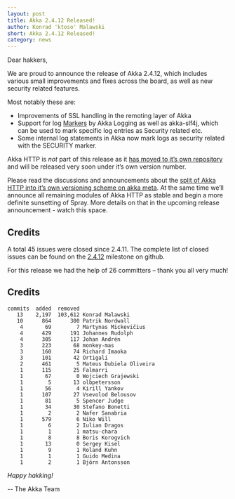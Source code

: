 ```yaml
---
layout: post
title: Akka 2.4.12 Released!
author: Konrad 'ktoso' Malawski
short: Akka 2.4.12 Released!
category: news
---
```


Dear hakkers,

We are proud to announce the release of Akka 2.4.12, which includes various small improvements and fixes across the board, as well as new security related features.

Most notably these are:

* Improvements of SSL handling in the remoting layer of Akka
* Support for log [Markers](https://github.com/akka/akka/issues/21671) by Akka Logging as well as akka-slf4j, which can be used to mark specific log entries as Security related etc.
* Some internal log statements in Akka now mark logs as security related with the SECURITY marker.

Akka HTTP is *not* part of this release as it [has moved to it’s own repository](http://github.com/akka/akka-http) and will be released very soon under it’s own version number.

Please read the discussions and announcements about the [split of Akka HTTP into it’s own versioning scheme on akka meta](https://github.com/akka/akka-meta/issues/27). At the same time we’ll announce all remaining modules of Akka HTTP as stable and begin a more definite sunsetting of Spray. More details on that in the upcoming release announcement - watch this space.

## Credits

A total 45 issues were closed since 2.4.11. 
The complete list of closed issues can be found on the [2.4.12](https://github.com/akka/akka/milestone/98?closed=1) milestone on github.

For this release we had the help of 26 committers – thank you all very much!

## Credits

~~~
commits  added  removed
   13    2,197  103,612 Konrad Malawski
   10      864      300 Patrik Nordwall
    4       69        7 Martynas Mickevičius
    4      429      191 Johannes Rudolph
    4      305      117 Johan Andrén
    3      223       68 monkey-mas
    3      160       74 Richard Imaoka
    3      101       42 Ortigali
    2      461        5 Mateus Dubiela Oliveira
    1      115       25 Falmarri
    1       67        0 Wojciech Grajewski
    1        5       13 olbpetersson
    1       56        4 Kirill Yankov
    1      107       27 Vsevolod Belousov
    1       81        5 Spencer Judge
    1       34       30 Stefano Bonetti
    1        2        2 Nafer Sanabria
    1      579        6 Niko Will
    1        6        2 Iulian Dragos
    1        1        1 matsu-chara
    1        8        8 Boris Korogvich
    1       13        0 Sergey Kisel
    1        9        1 Roland Kuhn
    1        1        1 Guido Medina
    1        2        1 Björn Antonsson
~~~

*Happy hakking!*

-- The Akka Team

